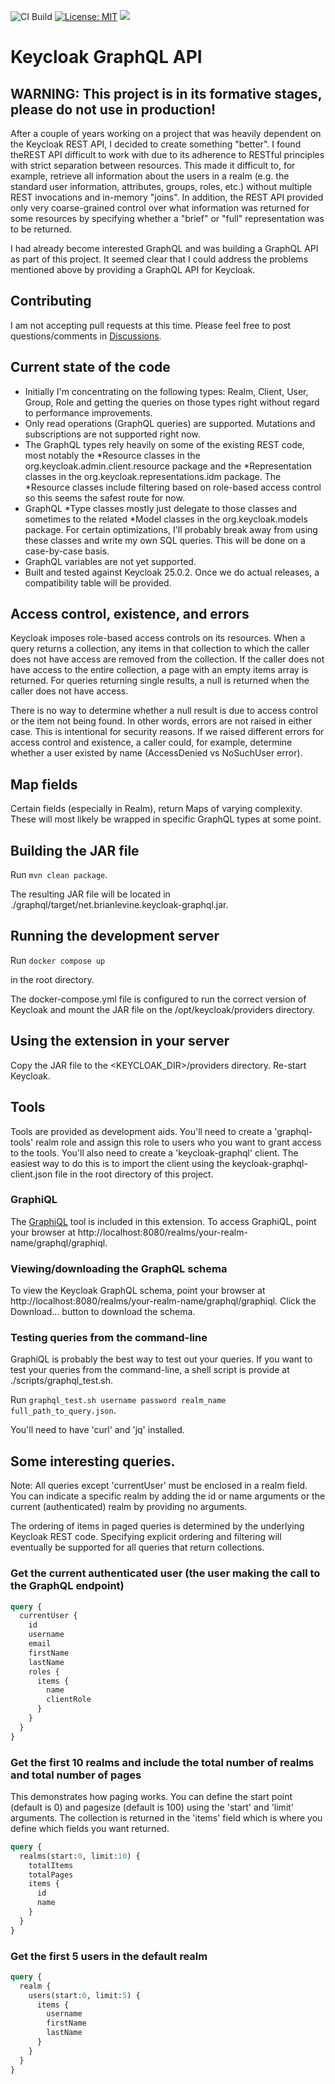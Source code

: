 ![CI Build](https://github.com/blevine/keycloak-graphql/actions/workflows/maven.yml/badge.svg?cache-control=no-cache)
[![License: MIT](https://img.shields.io/badge/License-MIT-yellow.svg)](https://opensource.org/licenses/MIT)
![](https://img.shields.io/badge/Keycloak-25.0.2-blue)
# Keycloak GraphQL API

## WARNING: This project is in its formative stages, please do not use in production!

After a couple of years working on a project that was heavily dependent on the Keycloak REST API, I decided
to create something "better". I found theREST API difficult to work with due to its adherence to
RESTful principles with strict separation between resources. This made it difficult to, for example, 
retrieve all information about the users in a realm (e.g. the standard user information, attributes,
groups, roles, etc.) without multiple REST invocations and in-memory "joins". In addition, the REST API
provided only very coarse-grained control over what information was returned for some resources by
specifying whether a "brief" or "full" representation was to be returned.

I had already become interested GraphQL and was building a GraphQL API as part of this project. It seemed
clear that I could address the problems mentioned above by providing a GraphQL API for Keycloak.

## Contributing
I am not accepting pull requests at this time. Please feel free to post questions/comments in [Discussions](https://github.com/blevine/keycloak-graphql/discussions).

## Current state of the code

- Initially I'm concentrating on the following types: Realm, Client, User, Group, Role and getting the queries
on those types right without regard to performance improvements.
- Only read operations (GraphQL queries) are supported. Mutations and subscriptions are not supported right now.
- The GraphQL types rely heavily on some of the existing REST code, most notably the *Resource 
classes in the org.keycloak.admin.client.resource package and the *Representation classes in the 
org.keycloak.representations.idm package. The *Resource classes include filtering
based on role-based access control so this seems the safest route for now.
- GraphQL *Type classes mostly just delegate to those classes and sometimes to the related *Model classes in the
org.keycloak.models package. For certain optimizations, I'll probably break away from using these classes and write 
my own SQL queries. This will be done on a case-by-case basis.
- GraphQL variables are not yet supported.
- Built and tested against Keycloak 25.0.2. Once we do actual releases, a compatibility table will be provided.

## Access control, existence, and errors
Keycloak imposes role-based access controls on its resources. When a query returns a collection, any items in that collection
to which the caller does not have access are removed from the collection. If the caller does not have access to the entire
collection, a page with an empty items array is returned. For queries returning single results, a null is
returned when the caller does not have access.

There is no way to determine whether a null result is due to access control or the item not being found. In other words,
errors are not raised in either case. This is intentional for security reasons. If we raised different errors for
access control and existence, a caller could, for example, determine whether a user existed by name (AccessDenied vs
NoSuchUser error).

## Map fields
Certain fields (especially in Realm), return Maps of varying complexity. These will most likely be wrapped in specific
GraphQL types at some point.


## Building the JAR file
Run `mvn clean package`.

The resulting JAR file will be located in ./graphql/target/net.brianlevine.keycloak-graphql.jar.

## Running the development server
Run `docker compose up`

in the root directory.

The docker-compose.yml file is configured to run the correct version of Keycloak and mount the JAR file on the
/opt/keycloak/providers directory.

## Using the extension in your server
Copy the JAR file to the <KEYCLOAK_DIR>/providers directory. Re-start Keycloak.

## Tools
Tools are provided as development aids. You'll need to create a 'graphql-tools' realm role and assign this
role to users who you want to grant access to the tools. You'll also need to create a 'keycloak-graphql' client. 
The easiest way to do this is to import the client using the keycloak-graphql-client.json file in the root directory of this
project.

### GraphiQL
The [GraphiQL](https://github.com/graphql/graphiql) tool is included in this extension. To access GraphiQL, point your
browser at http://localhost:8080/realms/your-realm-name/graphql/graphiql.


### Viewing/downloading the GraphQL schema
To view the Keycloak GraphQL schema, point your browser at http://localhost:8080/realms/your-realm-name/graphql/graphiql.
Click the Download... button to download the schema.

### Testing queries from the command-line
GraphiQL is probably the best way to test out your queries. If you want to test your queries from the command-line,
a shell script is provide at ./scripts/graphql_test.sh.

Run `graphql_test.sh username password realm_name full_path_to_query.json`.

You'll need to have 'curl' and 'jq' installed.

## Some interesting queries.
Note: All queries except 'currentUser' must be enclosed in a realm field. You can indicate a specific realm by adding
the id or name arguments or the current (authenticated) realm by providing no arguments.

The ordering of items
in paged queries is determined by the underlying Keycloak REST code. Specifying explicit ordering and filtering will 
eventually be supported for all queries that return collections.

### Get the current authenticated user (the user making the call to the GraphQL endpoint)

```graphql
query {
  currentUser {
    id
    username
    email
    firstName
    lastName
    roles {
      items {
        name
        clientRole
      }
    }
  }
}
```

### Get the first 10 realms and include the total number of realms and total number of pages
This demonstrates how paging works. You can define the start point (default is 0) and pagesize (default is 100)
using the 'start' and 'limit' arguments. The collection is returned in the 'items' field which is where you define 
which fields you want returned.

```graphql
query {
  realms(start:0, limit:10) {
    totalItems
    totalPages
    items {
      id
      name
    }
  }
}
```

### Get the first 5 users in the default realm

```graphql
query {
  realm {
    users(start:0, limit:5) {
      items {
        username
        firstName
        lastName
      }
    }
  }
}
```